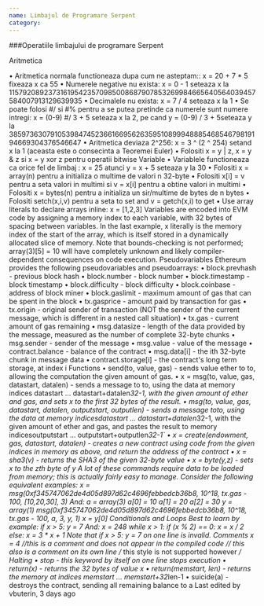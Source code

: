 ```yaml
---
name: Limbajul de Programare Serpent
category: 
---
```


###Operatiile limbajului de programare Serpent

Aritmetica

•	Aritmetica normala functioneaza dupa cum ne asteptam:: x = 20 + 7 * 5 fixeaza  x ca 55
•	Numerele negative nu exista:  x = 0 - 1 seteaza x la  115792089237316195423570985008687907853269984665640564039457584007913129639935
•	Decimalele nu exista: x = 7 / 4 seteaza x la 1
•	Se poate folosi #/ si  #% pentru a se putea pretinde ca numerele sunt numere intregi: x = (0-9) #/ 3 + 5 seteaza x la 2, pe cand y = (0-9) / 3 + 5seteaza y la 38597363079105398474523661669562635951089994888546854679819194669304376546647
•	Aritmetica deviaza  2^256: x = 3 ^ (2 ^ 254) setand x la 1 (aceasta este o consecinta a Teoremei Euler)
•	Folositi  x = y | z, x = y & z si  x = y xor z pentru operatii bitwise 
Variable
•	Variablele functioneaza ca orice fel de limbaj : x = 25 atunci y = x + 5 seteaza y la 30
•	Folositi x = array(n) pentru a initializa o multime de valori n 32-byte 
•	Folositi x[i] = v pentru a seta valori in multimi si  v = x[i] pentru a obtine valori in multimi
•	Folositi x = bytes(n) pentru a initializa un sir/multime de bytes de n bytes
•	Folositi setch(x,i,v) pentru a seta to set and v = getch(x,i) to get
•	Use array literals to declare arrays inline: x = [1,2,3]
Variables are encoded into EVM code by assigning a memory index to each variable, with 32 bytes of spacing between variables. In the last example, x literally is the memory index of the start of the array, which is itself stored in a dynamically allocated slice of memory. Note that bounds-checking is not performed; array(3)[5] = 10 will have completely unknown and likely compiler-dependent consequences on code execution.
Pseudovariables
Ethereum provides the following pseudovariables and pseudoarrays:
•	block.prevhash - previous block hash
•	block.number - block number
•	block.timestamp - block timestamp
•	block.difficulty - block difficulty
•	block.coinbase - address of block miner
•	block.gaslimit - maximum amount of gas that can be spent in the block
•	tx.gasprice - amount paid by transaction for gas
•	tx.origin - original sender of transaction (NOT the sender of the current message, which is different in a nested call situation)
•	tx.gas - current amount of gas remaining
•	msg.datasize - length of the data provided by the message, measured as the number of complete 32-byte chunks
•	msg.sender - sender of the message
•	msg.value - value of the message
•	contract.balance - balance of the contract
•	msg.data[i] - the ith 32-byte chunk in message data
•	contract.storage[i] - the contract's long term storage, at index i
Functions
•	send(to, value, gas) - sends value ether to to, allowing the computation the given amount of gas.
•	x = msg(to, value, gas, datastart, datalen) - sends a message to to, using the data at memory indices datastart ... datastart+datalen*32-1, with the given amount of ether and gas, and sets x to the first 32 bytes of the result.
•	msg(to, value, gas, datastart, datalen, outputstart, outputlen) - sends a message toto, using the data at memory indicesdatastart ... datastart+datalen*32-1, with the given amount of ether and gas, and pastes the result to memory indicesoutputstart ... outputstart+outputlen*32-1`
•	x = create(endowment, gas, datastart, datalen) - creates a new contract using code from the given indices in memory as above, and return the address of the contract
•	x = sha3(v) - returns the SHA3 of the given 32-byte value
•	x = byte(y,z) - sets x to the zth byte of y
A lot of these commands require data to be loaded from memory; this is actually fairly easy to manage. Consider the following equivalent examples:
x = msg(0xf345747062de4d05d897d62c4696febbedcb36b8, 10^18, tx.gas - 100, [10,20,30], 3)
And:
a = array(3)
a[0] = 10
a[1] = 20
a[2] = 30
y = array(1)
msg(0xf345747062de4d05d897d62c4696febbedcb36b8, 10^18, tx.gas - 100, a, 3, y, 1)
x = y[0]
Conditionals and Loops
Best to learn by example:
if x > 5:
    y = 7
And:
x = 248
while x > 1:
    if (x % 2) == 0: 
        x = x / 2
    else:
        x = 3 * x + 1
Note that if x > 5: y = 7 on one line is invalid.
Comments
x = 4 //this is a comment and does not appear in the compiled code
  // this also is a comment on its own line
  /* this style is not supported however */
Halting
•	stop - this keyword by itself on one line stops execution
•	return(x) - returns the 32 bytes of value x
•	return(memstart, len) - returns the memory at indices memstart ... memstart+32*len-1
•	suicide(a) - destroys the contract, sending all remaining balance to a
Last edited by vbuterin, 3 days ago
